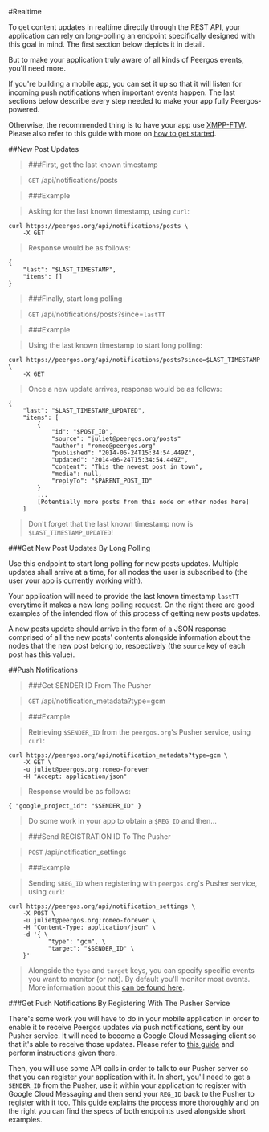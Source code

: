 #Realtime

To get content updates in realtime directly through the REST API, your application can rely on long-polling an endpoint specifically designed with this goal in mind. The first section below depicts it in detail.

But to make your application truly aware of all kinds of Peergos events, you'll need more.

If you're building a mobile app, you can set it up so that it will listen for incoming push notifications when important events happen. The last sections below describe every step needed to make your app fully Peergos-powered.

Otherwise, the recommended thing is to have your app use [XMPP-FTW](https://xmpp-ftw.jit.su/manual/extensions/peergos/). Please also refer to this guide with more on [how to get started](http://peergos.org/get-started-javascript).

##New Post Updates

> ###First, get the last known timestamp

> `GET` /api/notifications/posts

> ###Example

> Asking for the last known timestamp, using `curl`:

```shell
curl https://peergos.org/api/notifications/posts \
    -X GET
```

> Response would be as follows:

```shell
{
    "last": "$LAST_TIMESTAMP",
    "items": []
}
```

> ###Finally, start long polling

> `GET` /api/notifications/posts?since=`lastTT`

> ###Example

> Using the last known timestamp to start long polling:

```shell
curl https://peergos.org/api/notifications/posts?since=$LAST_TIMESTAMP \
    -X GET
```

> Once a new update arrives, response would be as follows:

```shell
{
    "last": "$LAST_TIMESTAMP_UPDATED",
    "items": [
        {
            "id": "$POST_ID",
            "source": "juliet@peergos.org/posts"
            "author": "romeo@peergos.org"
            "published": "2014-06-24T15:34:54.449Z",
            "updated": "2014-06-24T15:34:54.449Z",
            "content": "This the newest post in town",
            "media": null,
            "replyTo": "$PARENT_POST_ID"
        }
        ...
        [Potentially more posts from this node or other nodes here]
    ]
```

> Don't forget that the last known timestamp now is `$LAST_TIMESTAMP_UPDATED`!

###Get New Post Updates By Long Polling

Use this endpoint to start long polling for new posts updates.
Multiple updates shall arrive at a time, for all nodes the user is subscribed to (the user your app is currently working with).

Your application will need to provide the last known timestamp `lastTT` everytime it makes a new long polling request.
On the right there are good examples of the intended flow of this process of getting new posts updates.

A new posts update should arrive in the form of a JSON response comprised of all the new posts' contents alongside information about the nodes that the new post belong to, respectively (the `source` key of each post has this value).

##Push Notifications

> ###Get SENDER ID From The Pusher

> `GET` /api/notification_metadata?type=gcm

> ###Example

> Retrieving `$SENDER_ID` from the `peergos.org`'s Pusher service, using `curl`:

```shell
curl https://peergos.org/api/notification_metadata?type=gcm \
    -X GET \
    -u juliet@peergos.org:romeo-forever
    -H "Accept: application/json"
```

> Response would be as follows:

```shell
{ "google_project_id": "$SENDER_ID" }
```

> Do some work in your app to obtain a `$REG_ID` and then...

> ###Send REGISTRATION ID To The Pusher

> `POST` /api/notification_settings

> ###Example

> Sending `$REG_ID` when registering with `peergos.org`'s Pusher service, using `curl`:

```shell
curl https://peergos.org/api/notification_settings \
    -X POST \
    -u juliet@peergos.org:romeo-forever \
    -H "Content-Type: application/json" \
    -d '{ \
           "type": "gcm", \
           "target": "$SENDER_ID" \
    }'
```

> Alongside the `type` and `target` keys, you can specify specific events you want to monitor (or not). By default you'll monitor most events. More information about this [can be found here](http://peergos.org/get-started-mobile#event_keys).

###Get Push Notifications By Registering With The Pusher Service

There's some work you will have to do in your mobile application in order to enable it to receive Peergos updates via push notifications, sent by our Pusher service.
It will need to become a Google Cloud Messaging client so that it's able to receive those updates.
Please refer to [this guide](http://peergos.org/get-started-mobile#setup_google_play_services_) and perform instructions given there.

Then, you will use some API calls in order to talk to our Pusher server so that you can register your application with it.
In short, you'll need to get a `SENDER_ID` from the Pusher, use it within your application to register with Google Cloud Messaging and then send your `REG_ID` back to the Pusher to register with it too.
[This guide](http://peergos.org/get-started-mobile#register_with_the_pusher_) explains the process more thoroughly and on the right you can find the specs of both endpoints used alongside short examples.
